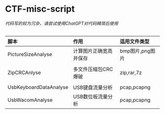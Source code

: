 # CTF-misc-script
###### 代码写的较为冗杂，请尝试使用ChatGPT对代码精简后使用
 脚本 | 作用 | 适用文件类型
 :--- | :--- | :---  
 PictureSizeAnalyse | 计算图片正确宽高并保存 | bmp图片,png图片
  | | 
 ZipCRCAnlyse | 多文件压缩包CRC爆破 | zip,rar,7z
  | |
 UsbKeyboardDataAnalyse | USB键盘流量分析 | pcap,pcapng
 UsbWacomAnalyse | USB数位板流量分析 | pcap,pcapng
